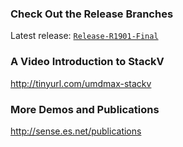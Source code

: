 ### Check Out the Release Branches
Latest release: [`Release-R1901-Final`](https://github.com/esnet/StackV.community/tree/Release-R1901-Final)

### A Video Introduction to StackV
http://tinyurl.com/umdmax-stackv

### More Demos and Publications
http://sense.es.net/publications

